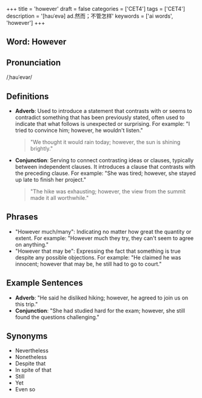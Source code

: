 +++
title = 'however'
draft = false
categories = ['CET4']
tags = ['CET4']
description = '[hauˈevə] ad.然而；不管怎样'
keywords = ['ai words', 'however']
+++

## Word: However

## Pronunciation
/ˌhauˈevər/

## Definitions
- **Adverb**: Used to introduce a statement that contrasts with or seems to contradict something that has been previously stated, often used to indicate that what follows is unexpected or surprising. For example: "I tried to convince him; however, he wouldn't listen."
  
  > "We thought it would rain today; however, the sun is shining brightly."
  
- **Conjunction**: Serving to connect contrasting ideas or clauses, typically between independent clauses. It introduces a clause that contrasts with the preceding clause. For example: "She was tired; however, she stayed up late to finish her project."

  > "The hike was exhausting; however, the view from the summit made it all worthwhile."

## Phrases
- "However much/many": Indicating no matter how great the quantity or extent. For example: "However much they try, they can't seem to agree on anything."
- "However that may be": Expressing the fact that something is true despite any possible objections. For example: "He claimed he was innocent; however that may be, he still had to go to court."

## Example Sentences
- **Adverb**: "He said he disliked hiking; however, he agreed to join us on this trip."
- **Conjunction**: "She had studied hard for the exam; however, she still found the questions challenging."

## Synonyms
- Nevertheless
- Nonetheless
- Despite that
- In spite of that
- Still
- Yet
- Even so
